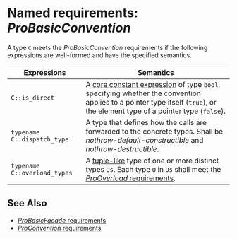 # Named requirements: *ProBasicConvention*

A type `C` meets the *ProBasicConvention* requirements if the following expressions are well-formed and have the specified semantics.

| Expressions                  | Semantics                                                    |
| ---------------------------- | ------------------------------------------------------------ |
| `C::is_direct`               | A [core constant expression](https://en.cppreference.com/w/cpp/language/constant_expression) of type `bool`, specifying whether the convention applies to a pointer type itself (`true`), or the element type of a pointer type (`false`). |
| `typename C::dispatch_type`  | A type that defines how the calls are forwarded to the concrete types. Shall be *nothrow-default-constructible* and *nothrow-destructible*. |
| `typename C::overload_types` | A [tuple-like](https://en.cppreference.com/w/cpp/utility/tuple/tuple-like) type of one or more distinct types `Os`. Each type `O` in `Os` shall meet the [*ProOverload* requirements](ProOverload.md). |

## See Also

- [*ProBasicFacade* requirements](ProBasicFacade.md)
- [*ProConvention* requirements](ProConvention.md)
